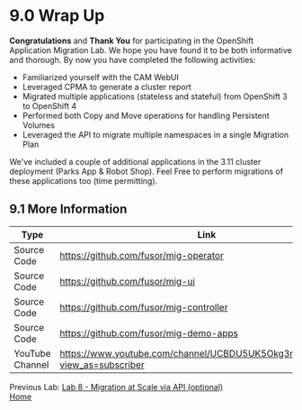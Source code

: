# 9.0 Wrap Up

**Congratulations** and **Thank You** for participating in the OpenShift Application Migration Lab.  We hope you have found it to be both informative and thorough. By now you have completed the following activities:

* Familiarized yourself with the CAM WebUI
* Leveraged CPMA to generate a cluster report
* Migrated multiple applications (stateless and stateful) from OpenShift 3 to OpenShift 4
* Performed both Copy and Move operations for handling Persistent Volumes
* Leveraged the API to migrate multiple namespaces in a single Migration Plan

We've included a couple of additional applications in the 3.11 cluster deployment (Parks App & Robot Shop). Feel Free to perform migrations of these applications too (time permitting).

## 9.1 More Information

| Type | Link |
| ---- | ---- |
|Source Code| https://github.com/fusor/mig-operator |
|Source Code | https://github.com/fusor/mig-ui |
|Source Code | https://github.com/fusor/mig-controller |
|Source Code | https://github.com/fusor/mig-demo-apps |
| YouTube Channel | https://www.youtube.com/channel/UCBDU5UK5Okg3mlIMygpkbNA?view_as=subscriber |


Previous Lab: [Lab 8 - Migration at Scale via API (optional)](./8.md)<br>
[Home](./README.md)
